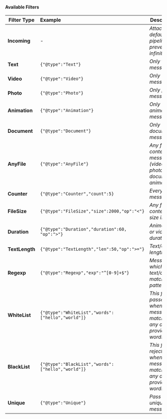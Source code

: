 #### Available Filters

| **Filter Type** | **Example**                                       | **Description**                                                  | Feature   |
|-----------------|:--------------------------------------------------|------------------------------------------------------------------|-----------|
| **Incoming**    | -                                                 | _Attached by default to all pipelines, to prevent infinite loop_ | -         |
| **Text**        | `{"@type":"Text"}`                                | _Only text messages_                                             | -         |
| **Video**       | `{"@type":"Video"}`                               | _Only video messages_                                            | -         |
| **Photo**       | `{"@type":"Photo"}`                               | _Only photo messages_                                            | -         |
| **Animation**   | `{"@type":"Animation"}`                           | _Only animation messages_                                        | -         |
| **Document**    | `{"@type":"Document"}`                            | _Only document messages_                                         | -         |
| **AnyFile**     | `{"@type":"AnyFile"}`                             | _Any file content messages (video, photo, document, animation)_  | -         |
| **Counter**     | `{"@type":"Counter","count":5}`                   | _Every `nth` message_                                            | -         |
| **FileSize**    | `{"@type":"FileSize","size":2000,"op":"<"}`       | _Any file content's size in MB_                                  | -         |
| **Duration**    | `{"@type":"Duration","duration":60, "op":">"}`    | _Animation or video duration_                                    | -         |
| **TextLength**  | `{"@type":"TextLength","len":50,"op":">="}`       | _Text/caption length_                                            | -         |
| **Regexp**      | `{"@type":"Regexp","exp":"^[0-9]+$"}`             | _Messages which text/caption matches pattern_                    | -         |
| **WhiteList**   | `{"@type":"WhiteList","words":["hello","world"]}` | _This filter passes when message matches any of provided words_  | -         |
| **BlackList**   | `{"@type":"BlackList","words":["hello","world"]}` | _This filter rejects when message matches any of provided words_ | -         |
| **Unique**      | `{"@type":"Unique"}`                              | _Pass only unique messages_                                      | `storage` |
